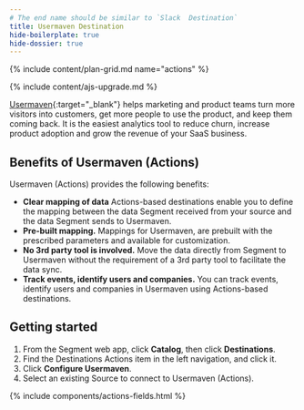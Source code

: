 ```yaml
---
# The end name should be similar to `Slack  Destination`
title: Usermaven Destination
hide-boilerplate: true
hide-dossier: true
---
```


<!-- This template is meant for Actions-based destinations that do not have an existing Classic or non-Actions-based version. For Actions Destinations that are a new version of a classic destination, see the doc-template-update.md template. -->

{% include content/plan-grid.md name="actions" %}

<!-- Include a brief description of the destination here, along with a link to your website. -->

<!-- This include describes the requirement of A.js 2.0 or higher for Actions compatibility, and is required if your destination has a web component. -->

{% include content/ajs-upgrade.md %}

<!-- In the section below, explain the value of this actions-based destination. If you don't have a classic version of the destination, remove this section. -->
[Usermaven](https://www.usermaven.com){:target="_blank"} helps marketing and product teams turn more visitors into customers, get more people to use the product, and keep them coming back. It is the easiest analytics tool to reduce churn, increase product adoption and grow the revenue of your SaaS business.

## Benefits of Usermaven (Actions)

Usermaven (Actions) provides the following benefits:

- **Clear mapping of data** Actions-based destinations enable you to define the mapping between the data Segment received from your source and the data Segment sends to Usermaven.
- **Pre-built mapping.** Mappings for Usermaven, are prebuilt with the prescribed parameters and available for customization.
- **No 3rd party tool is involved.** Move the data directly from Segment to Usermaven without the requirement of a 3rd party tool to facilitate the data sync.
- **Track events, identify users and companies.** You can track events, identify users and companies in Usermaven using Actions-based destinations.

<!-- The section below explains how to enable and configure the destination. Include any configuration steps not captured below. For example, obtaining an API key from your platform and any configuration steps required to connect to the destination. -->

## Getting started

1. From the Segment web app, click **Catalog**, then click **Destinations**.
2. Find the Destinations Actions item in the left navigation, and click it.
3. Click **Configure Usermaven**.
4. Select an existing Source to connect to Usermaven (Actions).

<!-- The line below renders a table of connection settings (if applicable), Pre-built Mappings, and available actions. -->

{% include components/actions-fields.html %}

<!--
Additional Context

Include additional information that you think will be useful to the user here. For information that is specific to an individual mapping, please add that as a comment so that the Segment docs team can include it in the auto-generated content for that mapping.
-->
